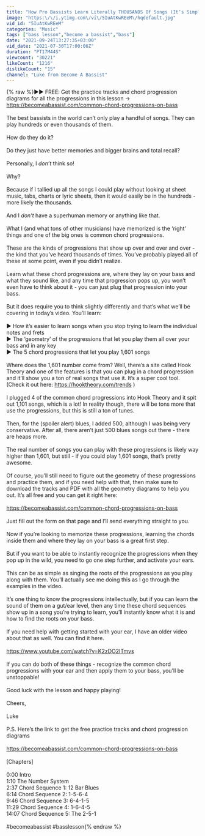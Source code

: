 ```yaml
---
title: "How Pro Bassists Learn Literally THOUSANDS Of Songs (It’s Simpler Than You Think)"
image: "https:\/\/i.ytimg.com\/vi\/5IuAtKwREeM\/hqdefault.jpg"
vid_id: "5IuAtKwREeM"
categories: "Music"
tags: ["bass lesson","become a bassist","bass"]
date: "2021-09-24T13:27:35+03:00"
vid_date: "2021-07-30T17:00:06Z"
duration: "PT17M44S"
viewcount: "30221"
likeCount: "1216"
dislikeCount: "15"
channel: "Luke from Become A Bassist"
---
```

{% raw %}►► FREE: Get the practice tracks and chord progression diagrams for all the progressions in this lesson → <a rel="nofollow" target="blank" href="https://becomeabassist.com/common-chord-progressions-on-bass">https://becomeabassist.com/common-chord-progressions-on-bass</a><br /><br />The best bassists in the world can’t only play a handful of songs. They can play hundreds or even thousands of them.<br /><br />How do they do it?<br /><br />Do they just have better memories and bigger brains and total recall? <br /><br />Personally, I *don’t* think so!<br /><br />Why?<br /><br />Because if I tallied up all the songs I could play without looking at sheet music, tabs, charts or lyric sheets, then it would easily be in the hundreds - more likely the thousands.<br /><br />And I *don’t* have a superhuman memory or anything like that.<br /><br />What I (and what tons of other musicians) have memorized is the ‘right’ things and one of the big ones is common chord progressions.<br /><br />These are the kinds of progressions that show up over and over and over - the kind that you’ve heard thousands of times. You’ve probably played all of these at some point, even if you didn’t realize.<br /><br />Learn what these chord progressions are, where they lay on your bass and what they sound like, and any time that progression pops up, you won’t even have to think about it - you can just plug that progression into your bass.<br /><br />But it does require you to think slightly differently and that’s what we’ll be covering in today’s video. You’ll learn:<br /><br />► How it’s easier to learn songs when you stop trying to learn the individual notes and frets<br />► The ‘geometry’ of the progressions that let you play them all over your bass and in any key<br />► The 5 chord progressions that let you play 1,601 songs<br /><br />Where does the 1,601 number come from? Well, there’s a site called Hook Theory and one of the features is that you can plug in a chord progression and it’ll show you a ton of real songs that use it. It’s a super cool tool. (Check it out here: <a rel="nofollow" target="blank" href="https://hooktheory.com/trends">https://hooktheory.com/trends</a> )<br /><br />I plugged 4 of the common chord progressions into Hook Theory and it spit out 1,101 songs, which is a lot! In reality though, there will be tons more that use the progressions, but this is still a ton of tunes.<br /><br />Then, for the (spoiler alert) blues, I added 500, although I was being very conservative. After all, there aren’t just 500 blues songs out there - there are heaps more. <br /><br />The real number of songs you can play with these progressions is likely way higher than 1,601, but still - if you could play 1,601 songs, that’s pretty awesome.<br /><br />Of course, you’ll still need to figure out the geometry of these progressions and practice them, and if you need help with that, then make sure to download the tracks and PDF with all the geometry diagrams to help you out. It’s all free and you can get it right here:<br /><br /><a rel="nofollow" target="blank" href="https://becomeabassist.com/common-chord-progressions-on-bass">https://becomeabassist.com/common-chord-progressions-on-bass</a><br /><br />Just fill out the form on that page and I’ll send everything straight to you.<br /><br />Now if you’re looking to memorize these progressions, learning the chords inside them and where they lay on your bass is a great first step. <br /><br />But if you want to be able to instantly recognize the progressions when they pop up in the wild, you need to go one step further, and activate your ears.<br /><br />This can be as simple as singing the roots of the progressions as you play along with them. You’ll actually see me doing this as I go through the examples in the video. <br /><br />It’s one thing to know the progressions intellectually, but if you can learn the sound of them on a gut/ear level, then any time these chord sequences show up in a song you’re trying to learn, you’ll instantly know what it is and how to find the roots on your bass. <br /><br />If you need help with getting started with your ear, I have an older video about that as well. You can find it here.<br /><br /><a rel="nofollow" target="blank" href="https://www.youtube.com/watch?v=K2zDO2ITmvs">https://www.youtube.com/watch?v=K2zDO2ITmvs</a><br /><br />If you can do both of these things - recognize the common chord progressions with your ear and then apply them to your bass, you’ll be unstoppable!<br /><br />Good luck with the lesson and happy playing!<br /><br />Cheers,<br /><br />Luke<br /><br />P.S. Here’s the link to get the free practice tracks and chord progression diagrams<br /><br /><a rel="nofollow" target="blank" href="https://becomeabassist.com/common-chord-progressions-on-bass">https://becomeabassist.com/common-chord-progressions-on-bass</a><br /><br />[Chapters]<br /><br />0:00 Intro<br />1:10 The Number System<br />2:37 Chord Sequence 1: 12 Bar Blues<br />6:14 Chord Sequence 2: 1-5-6-4<br />9:46 Chord Sequence 3: 6-4-1-5<br />11:29 Chord Sequence 4: 1-6-4-5<br />14:07 Chord Sequence 5: The 2-5-1<br /><br />#becomeabassist #basslesson{% endraw %}
